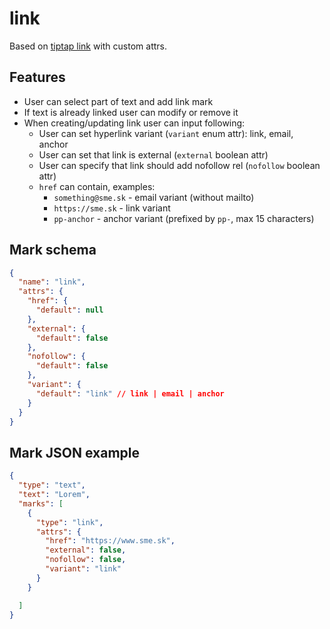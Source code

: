 # link

Based on [tiptap link](https://tiptap.dev/api/marks/link) with custom attrs.

## Features
- User can select part of text and add link mark
- If text is already linked user can modify or remove it
- When creating/updating link user can input following:
  - User can set hyperlink variant (`variant` enum attr): link, email, anchor
  - User can set that link is external (`external` boolean attr)
  - User can specify that link should add nofollow rel (`nofollow` boolean attr)
  - `href` can contain, examples:
    - `something@sme.sk` - email variant (without mailto)
    - `https://sme.sk` - link variant 
    - `pp-anchor` - anchor variant (prefixed by `pp-`, max 15 characters)


## Mark schema

```json
{
  "name": "link",
  "attrs": {
    "href": {
      "default": null
    },
    "external": {
      "default": false
    },
    "nofollow": {
      "default": false
    },
    "variant": {
      "default": "link" // link | email | anchor
    }
  }
}
```

## Mark JSON example

```json
{
  "type": "text",
  "text": "Lorem",
  "marks": [
    {
      "type": "link",
      "attrs": {
        "href": "https://www.sme.sk",
        "external": false,
        "nofollow": false,
        "variant": "link"
      }
    }

  ]
}
```
